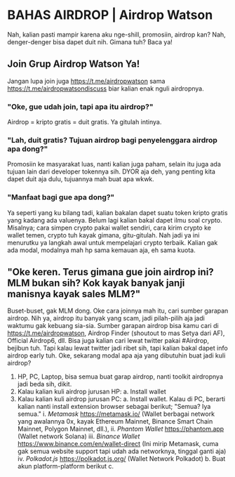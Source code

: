 # BAHAS AIRDROP | Airdrop Watson
  Nah, kalian pasti mampir karena aku nge-shill, promosiin, airdrop kan? Nah, denger-denger bisa dapet duit nih. Gimana tuh? Baca ya! 

## Join Grup Airdrop Watson Ya!
  Jangan lupa join juga https://t.me/airdropwatson sama https://t.me/airdropwatsondiscuss biar kalian enak nguli airdropnya.
### "Oke, gue udah join, tapi apa itu airdrop?"
  Airdrop = kripto gratis = duit gratis. Ya gitulah intinya.
### "Lah, duit gratis? Tujuan airdrop bagi penyelenggara airdrop apa dong?"
  Promosiin ke masyarakat luas, nanti kalian juga paham, selain itu juga ada tujuan lain dari developer tokennya sih. DYOR aja deh, yang penting kita dapet duit aja dulu, tujuannya mah buat apa wkwk.
### "Manfaat bagi gue apa dong?"
  Ya seperti yang ku bilang tadi, kalian bakalan dapet suatu token kripto gratis yang kadang ada valuenya. Belum lagi kalian bakal dapet ilmu soal crypto. Misalnya; cara simpen crypto pakai wallet sendiri, cara kirim crypto ke wallet temen, crypto tuh kayak gimana, gitu-gitulah. Nah jadi ya ini menurutku ya langkah awal untuk mempelajari crypto terbaik. Kalian gak ada modal, modalnya mah hp sama kemauan aja, eh sama kuota.

## "Oke keren. Terus gimana gue join airdrop ini? MLM bukan sih? Kok kayak banyak janji manisnya kayak sales MLM?"
  Buset-buset, gak MLM dong. Oke cara joinnya mah itu, cari sumber garapan airdrop. Nih ya, airdrop itu banyak yang scam, jadi pilah-pilih aja jadi waktumu gak kebuang sia-sia. Sumber garapan airdrop bisa kamu cari di https://t.me/airdropwatson, Airdrop Finder (shoutout to mas Setya dari AF), Official Airdrop6, dll. Bisa juga kalian cari lewat twitter pakai #Airdrop, bejibun tuh. Tapi kalau lewat twitter jadi ribet sih, tapi kalian bakal dapet info airdrop early tuh. 
  Oke, sekarang modal apa aja yang dibutuhin buat jadi kuli airdrop?
  1.  HP, PC, Laptop, bisa semua buat garap airdrop, nanti toolkit airdropnya jadi beda sih, dikit.
  2.  Kalau kalian kuli airdrop jurusan HP:
      a. Install wallet
  4.  Kalau kalian kuli airdrop jurusan PC:
      a. Install wallet. Kalau di PC, berarti kalian nanti install extension browser sebagai berikut; "Semua? Iya semua."
          i. *Metamask* https://metamask.io/ (Wallet berbagai network yang awalannya 0x, kayak Ethereum Mainnet, Binance Smart Chain Mainnet, Polygon Mainnet, dll.), 
          ii. *Phantom Wallet* https://phantom.app (Wallet network Solana)
          iii. *Binance Wallet* https://www.binance.com/en/wallet-direct (Ini mirip Metamask, cuma gak semua website support tapi udah ada networknya, tinggal ganti aja)
          iv. *Polkadot.js* https://polkadot.js.org/ (Wallet Network Polkadot)
      b. Buat akun platform-platform berikut
      c. 
